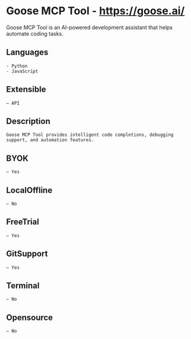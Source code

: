 # Goose MCP Tool - https://goose.ai/
Goose MCP Tool is an AI-powered development assistant that helps automate coding tasks.
## Languages           
    - Python           
    - JavaScript           
## Extensible           
    – API           
## Description           
    Goose MCP Tool provides intelligent code completions, debugging support, and automation features.           
## BYOK           
    – Yes           
## LocalOffline           
    – No           
## FreeTrial           
    – Yes           
## GitSupport           
    – Yes           
## Terminal           
    – No           
## Opensource           
    – No           